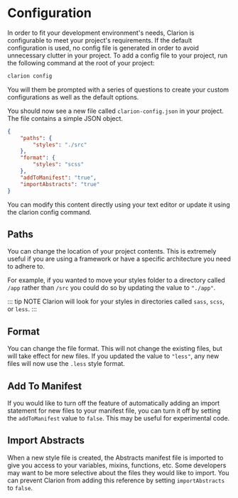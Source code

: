 # Configuration

In order to fit your development environment's needs, Clarion is configurable to meet your project's requirements. If the default configuration is used, no config file is generated in order to avoid unnecessary clutter in your project. To add a config file to your project, run the following command at the root of your project:

```bash
clarion config
```

You will them be prompted with a series of questions to create your custom configurations as well as the default options.

You should now see a new file called `clarion-config.json` in your project. The file contains a simple JSON object.

```json
{
    "paths": {
        "styles": "./src"
    },
    "format": {
        "styles": "scss"
    },
    "addToManifest": "true",
    "importAbstracts": "true"
}
```

You can modify this content directly using your text editor or update it using the clarion config command.

## Paths

You can change the location of your project contents. This is extremely useful if you are using a framework or have a specific architecture you need to adhere to.

For example, if you wanted to move your styles folder to a directory called `/app` rather than `/src` you could do so by updating the value to `"./app"`.

::: tip NOTE
Clarion will look for your styles in directories called `sass`, `scss`, or `less`.
:::

## Format

You can change the file format. This will not change the existing files, but will take effect for new files. If you updated the value to `"less"`, any new files will now use the `.less` style format.

## Add To Manifest

If you would like to turn off the feature of automatically adding an import statement for new files to your manifest file, you can turn it off by setting the `addToManifest` value to `false`. This may be useful for experimental code.

## Import Abstracts

When a new style file is created, the Abstracts manifest file is imported to give you access to your variables, mixins, functions, etc. Some developers may want to be more selective about the files they would like to import. You can prevent Clarion from adding this reference by setting `importAbstracts` to `false`.
